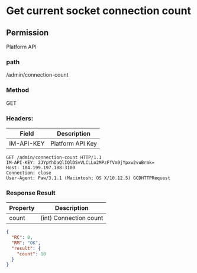 # Get current socket connection count

## Permission

Platform API

### path

/admin/connection-count

### Method

GET

### Headers:

| Field      | Description      |
| ---------- | ---------------- |
| IM-API-KEY | Platform API Key |

```
GET /admin/connection-count HTTP/1.1
IM-API-KEY: 2JYpYhDaQlIQlDSvVLCLLo2MPzFfVm9jYpxw2vuBrmk=
Host: 104.199.197.188:3100
Connection: close
User-Agent: Paw/3.1.1 (Macintosh; OS X/10.12.5) GCDHTTPRequest
```

### Response Result

| Property | Description            |
| -------- | ---------------------- |
| count    | (int) Connection count |

```json
{
  "RC": 0,
  "RM": "OK",
  "result": {
    "count": 10
  }
}
```
